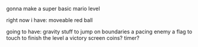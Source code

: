 gonna make a super basic mario level

right now i have:
moveable red ball

going to have:
gravity
stuff to jump on
boundaries
a pacing enemy
a flag to touch to finish the level
a victory screen
coins? timer?
